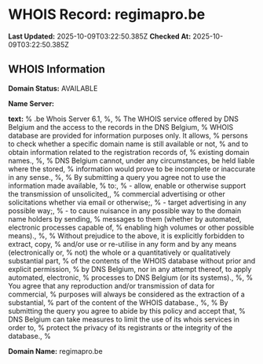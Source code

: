 # WHOIS Record: regimapro.be

**Last Updated:** 2025-10-09T03:22:50.385Z
**Checked At:** 2025-10-09T03:22:50.385Z

## WHOIS Information

**Domain Status:** AVAILABLE

**Name Server:** 

**text:** % .be Whois Server 6.1, %, % The WHOIS service offered by DNS Belgium and the access to the records in the DNS Belgium, % WHOIS database are provided for information purposes only. It allows, % persons to check whether a specific domain name is still available or not, % and to obtain information related to the registration records of, % existing domain names., %, % DNS Belgium cannot, under any circumstances, be held liable where the stored, % information would prove to be incomplete or inaccurate in any sense., %, % By submitting a query you agree not to use the information made available, % to:, %   - allow, enable or otherwise support the transmission of unsolicited,, %     commercial advertising or other solicitations whether via email or otherwise;, %   - target advertising in any possible way;, %   - to cause nuisance in any possible way to the domain name holders by sending, %     messages to them (whether by automated, electronic processes capable of, %     enabling high volumes or other possible means)., %, % Without prejudice to the above, it is explicitly forbidden to extract, copy, % and/or use or re-utilise in any form and by any means (electronically or, % not) the whole or a quantitatively or qualitatively substantial part, % of the contents of the WHOIS database without prior and explicit permission, % by DNS Belgium, nor in any attempt thereof, to apply automated, electronic, % processes to DNS Belgium (or its systems)., %, % You agree that any reproduction and/or transmission of data for commercial, % purposes will always be considered as the extraction of a substantial, % part of the content of the WHOIS database., %, % By submitting the query you agree to abide by this policy and accept that, % DNS Belgium can take measures to limit the use of its whois services in order to, % protect the privacy of its registrants or the integrity of the database., %

**Domain Name:** regimapro.be


